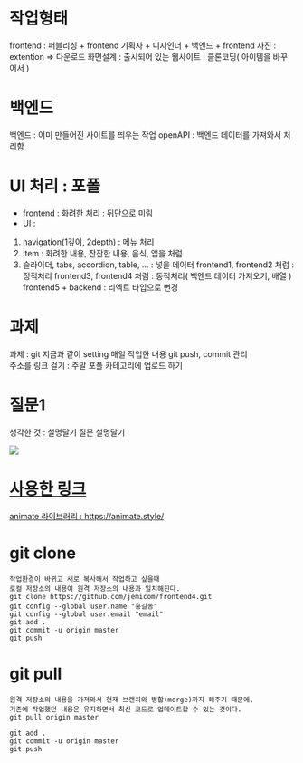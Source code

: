 # 작업형태
frontend : 퍼블리싱 + frontend 
기획자 + 디자인너 + 백엔드 + frontend 
사진 : extention => 다운로드 
화면설계 : 출시되어 있는 웹사이트 : 클론코딩( 아이템을 바꾸어서 )

# 백엔드 
백엔드 : 이미 만들어진 사이트를 띄우는 작업
openAPI : 백엔드 데이터를 가져와서 처리함 

# UI 처리 : 포폴
- frontend : 화려한 처리 : 뒤단으로 미림 
- UI :
1. navigation(1깊이, 2depth) : 메뉴 처리 
2. item : 화려한 내용, 잔잔한 내용, 음식, 앱을 처럼 
3. 슬라이더, tabs, accordion, table, ... : 넣을 데이터 
   frontend1, frontend2 처럼 : 정적처리 
   frontend3, frontend4 처럼 : 동적처리( 백엔드 데이터 가져오기, 배열 )
   frontend5 + backend : 리엑트 타입으로 변경

# 과제
과제 : git 지금과 같이 setting
매일 작업한 내용 git push, commit 관리    
주소를  링크 걸기 : 주말 포폴 카테고리에 업로드 하기 

# 질문1
생각한 것 : 설명달기 
질문 설명달기 

<img src="캡쳐이미지">
<a href="포폴링크">

# 사용한 링크
animate 라이브러리 : https://animate.style/  
 
# git clone
```
작업환경이 바뀌고 새로 복사해서 작업하고 싶을때 
로컬 저장소의 내용이 원격 저장소의 내용과 일치해진다.
git clone https://github.com/jemicom/frontend4.git
git config --global user.name "홍길동"
git config --global user.email "email"
git add .
git commit -u origin master
git push
```

# git pull
```
원격 저장소의 내용을 가져와서 현재 브랜치와 병합(merge)까지 해주기 때문에, 
기존에 작업했던 내용은 유지하면서 최신 코드로 업데이트할 수 있는 것이다.
git pull origin master

git add .
git commit -u origin master
git push
```